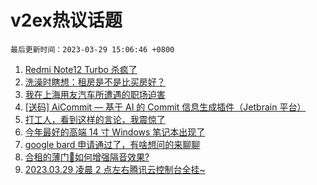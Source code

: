# v2ex热议话题

`最后更新时间：2023-03-29 15:06:46 +0800`

1. [Redmi Note12 Turbo 杀疯了](https://www.v2ex.com/t/927951)
1. [洗澡时瞎想：租房是不是比买房好？](https://www.v2ex.com/t/927920)
1. [我在上海用友汽车所遭遇的职场迫害](https://www.v2ex.com/t/928067)
1. [[送码] AiCommit — 基于 AI 的 Commit 信息生成插件（Jetbrain 平台）](https://www.v2ex.com/t/928027)
1. [打工人，看到这样的言论，我震惊了](https://www.v2ex.com/t/928102)
1. [今年最好的高端 14 寸 Windows 笔记本出现了](https://www.v2ex.com/t/928002)
1. [google bard 申请通过了，有啥想问的来聊聊](https://www.v2ex.com/t/927868)
1. [合租的薄门🚪如何增强隔音效果?](https://www.v2ex.com/t/927960)
1. [2023.03.29 凌晨 2 点左右腾讯云控制台全挂~](https://www.v2ex.com/t/928016)

